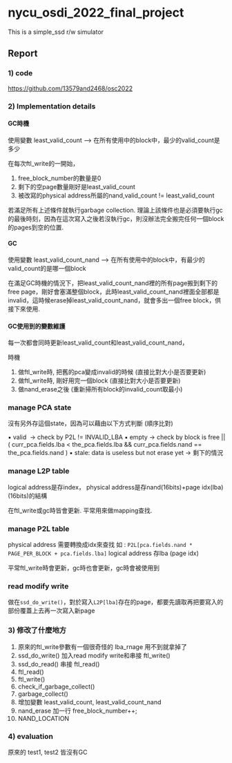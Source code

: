 # nycu_osdi_2022_final_project

This is a simple_ssd r/w simulator
## Report

### 1) code

https://github.com/13579and2468/osc2022

### 2) Implementation details

#### GC時機

使用變數 least_valid_count      --> 在所有使用中的block中，最少的valid_count是多少

在每次ftl_write的一開始，

1. free_block_number的數量是0
2. 剩下的空page數量剛好是least_valid_count
3. 被改寫的physical address所屬的nand,valid_count != least_valid_count 

若滿足所有上述條件就執行garbage collection.
理論上該條件也是必須要執行gc的最後時刻，因為在這次寫入之後若沒執行gc，則沒辦法完全搬完任何一個block的pages到空的位置.

#### GC

使用變數 least_valid_count_nand --> 在所有使用中的block中，有最少的valid_count的是哪一個block

在滿足GC時機的情況下，把least_valid_count_nand裡的所有page搬到剩下的free page，剛好會塞滿整個block，此時least_valid_count_nand裡面全部都是invalid，這時候erase掉least_valid_count_nand，就會多出一個free block，供接下來使用.

#### GC使用到的變數維護

每一次都會同時更新least_valid_count和least_valid_count_nand，

時機

1. 做ftl_write時, 把舊的pca變成invalid的時候 (直接比對大小是否要更新)
2. 做ftl_write時, 剛好用完一個block (直接比對大小是否要更新)
3. 做nand_erase之後 (重新掃所有block的invalid_count取最小)

### manage PCA state

沒有另外存這個state，因為可以藉由以下方式判斷 (順序比對)

▪ valid  -> check by P2L != INVALID_LBA
▪ empty  -> check by block is free || ( curr_pca.fields.lba < the_pca.fields.lba && curr_pca.fields.nand == the_pca.fields.nand )
▪ stale: data is useless but not erase yet -> 剩下的情況

### manage L2P table

logical address是存index， physical address是存nand(16bits)+page idx(lba)(16bits)的結構

在ftl_write或gc時皆會更新.
平常用來做mapping查找.


### manage P2L table

physical address 需要轉換成idx來查找 如 : `P2L[pca.fields.nand * PAGE_PER_BLOCK + pca.fields.lba]`
logical address 存lba (page idx)

平常ftl_write時會更新，gc時也會更新，gc時會被使用到

### read modify write

做在`ssd_do_write()`，對於寫入`L2P[lba]`存在的page，都要先讀取再把要寫入的部份覆蓋上去再一次寫入新page

### 3) 修改了什麼地方

1. 原來的ftl_write參數有一個很奇怪的 lba_rnage 用不到就拿掉了
2. ssd_do_write() 加入read modify write和串接 ftl_write()
3. ssd_do_read() 串接 ftl_read()
4. ftl_read()
5. ftl_write()
6. check_if_garbage_collect()
7. garbage_collect()
8. 增加變數 least_valid_count, least_valid_count_nand
9. nand_erase 加一行 free_block_number++;
10. NAND_LOCATION

### 4) evaluation

原來的 test1, test2 皆沒有GC

